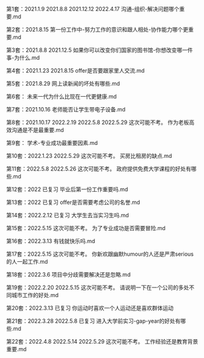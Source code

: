 
第1套：2021.1.9  2021.8.8  2021.12.12  2022.4.17
沟通-组织-解决问题哪个重要.md

第2套：2021.8.15
第一份工作中-努力工作的意识和跟人相处-协作能力哪个更重要.md

第3套：2021.8.8  2021.12.5
如果你可以改变你们国家的图书馆-你想改变哪一件事-为什么.md

第4套：2021.1.23  2021.8.15
offer是否要跟家里人交流.md

第5套：2021.8.29
网上读新闻的坏处有哪些.md

第6套：
未来一代为什么比现在一代更健康.md

第7套：2021.10.16
老师能否让学生带电子设备.md

第8套：2021.10.17  2022.2.19  2022.5.8  2022.5.29   这次可能不考。
作为老板高效沟通是不是最重要.md

第9套：
学术-专业成功最重要因素.md

第10套：2022.1.23  2022.5.29    这次可能不考。
买房比租房的缺点.md

第11套：2022.5.8  2022.5.26  这次可能不考。
政府提供免费大学课程的好处有哪些.md

第12套：2022    已复习
毕业后第一份工作重要吗.md

第13套：2022        已复习
offer是否需要考虑公司的名誉.md

第14套：2022.2.12   已复习
大学生去当实习生吗.md

第15套：2022.5.15    这次可能不考。
为了专业成功是否需要冒险.md

第16套：2022.3.13
有钱就快乐吗.md

第17套：2022.5.15    这次可能不考。
你新欢跟幽默humour的人还是严肃serious的人一起工作.md

第18套：2022.3.6
项目中分歧需要解决还是忽略.md

第19套：2022.2.20  2022.5.15   这次可能不考。
请说明一下在一个公司的多处不同城市工作的好处.md

第20套：2022.3.13   已复习
你运动时喜欢一个人运动还是喜欢群体运动

第21套：2022.3.28  2022.5.8    已复习
进入大学前实习-gap-year的好处有哪些.md

第22套：2022.4.8  2022.5.14  2022.5.29   这次可能不考。
工作经验还是教育背景重要.md


